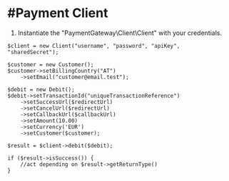 #Payment Client
==============

1. Instantiate the "PaymentGateway\Client\Client" with your credentials.

```
$client = new Client("username", "password", "apiKey", "sharedSecret");

$customer = new Customer();
$customer->setBillingCountry("AT")
	->setEmail("customer@email.test");

$debit = new Debit();
$debit->setTransactionId("uniqueTransactionReference")
	->setSuccessUrl($redirectUrl)
	->setCancelUrl($redirectUrl)
	->setCallbackUrl($callbackUrl)
	->setAmount(10.00)
	->setCurrency('EUR')
	->setCustomer($customer);

$result = $client->debit($debit);

if ($result->isSuccess()) {
	//act depending on $result->getReturnType()
}

```
